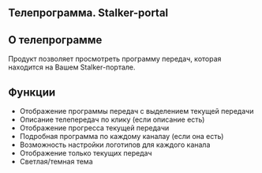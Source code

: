 <p align="center"><h2>Телепрограмма. Stalker-portal</h2></p>

## О телепрограмме

Продукт позволяет просмотреть программу передач, которая находится на Вашем Stalker-портале.

## Функции

- Отображение программы передач с выделением текущей передачи
- Описание телепередач по клику (если описание есть)
- Отображение прогресса текущей передачи
- Подробная программа по каждому каналау (если она есть)
- Возможность настройки логотипов для каждого канала
- Отображение только текущих передач
- Светлая/темная тема
